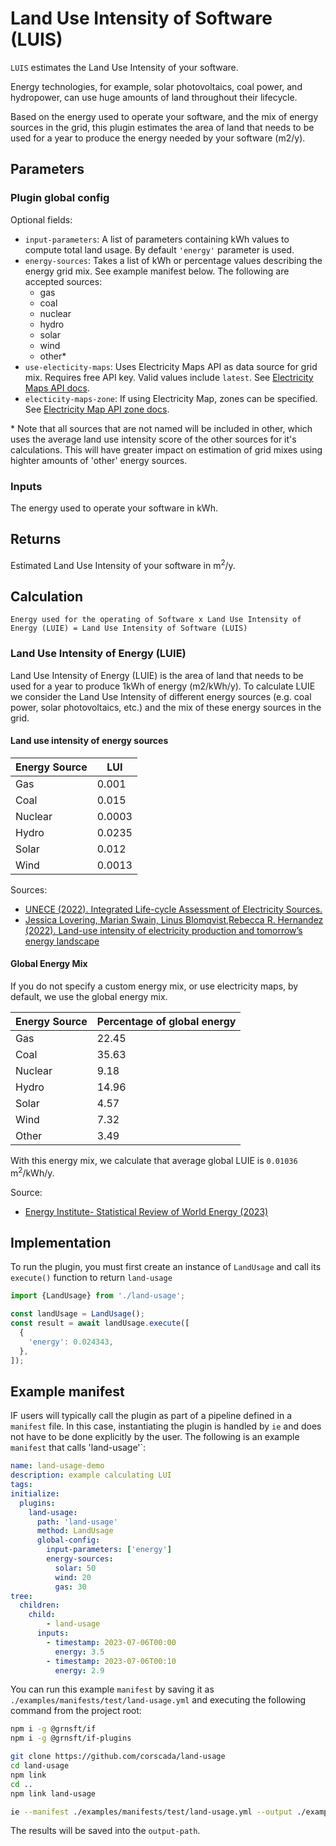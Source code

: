 # Land Use Intensity of Software (LUIS)

`LUIS` estimates the Land Use Intensity of your software.

Energy technologies, for example, solar photovoltaics, coal power, and hydropower, can use huge amounts of land throughout their lifecycle.

Based on the energy used to operate your software, and the mix of energy sources in the grid, this plugin estimates the area of land that needs to be used for a year to produce the energy needed by your software (m2/y).

## Parameters

### Plugin global config

Optional fields:

- `input-parameters`: A list of parameters containing kWh values to compute total land usage.
 By default `'energy'` parameter is used.
- `energy-sources`: Takes a list of kWh or percentage values describing the energy grid mix. See example manifest below. The following are accepted sources:
  - gas
  - coal
  - nuclear
  - hydro
  - solar
  - wind
  - other*
- `use-electicity-maps`: Uses Electricity Maps API as data source for grid mix. Requires free API key. Valid values include `latest`. See [Electricity Maps API docs](https://static.electricitymaps.com/api/docs/index.html).
- `electicity-maps-zone`: If using Electricity Map, zones can be specified. See [Electricity Map API zone docs](https://static.electricitymaps.com/api/docs/index.html#zones).

\* Note that all sources that are not named will be included in other, which uses the average land use intensity score of the other sources for it's calculations. This will have greater impact on estimation of grid mixes using highter amounts of 'other' energy sources.

### Inputs

The energy used to operate your software in kWh.

## Returns

Estimated Land Use Intensity of your software in m<sup>2</sup>/y.

## Calculation
```pseudocode
Energy used for the operating of Software x Land Use Intensity of Energy (LUIE) = Land Use Intensity of Software (LUIS)
```
### Land Use Intensity of Energy (LUIE)

Land Use Intensity of Energy (LUIE) is the area of land that needs to be used for a year to produce 1kWh of energy (m2/kWh/y). To calculate LUIE we consider the Land Use Intensity of different energy sources (e.g. coal power, solar photovoltaics, etc.) and the mix of these energy sources in the grid.

#### Land use intensity of energy sources

| Energy Source | LUI      |
|---------------|----------|
| Gas           | 0.001    |
| Coal          | 0.015    |
| Nuclear       | 0.0003   |
| Hydro         | 0.0235   |
| Solar         | 0.012    |
| Wind          | 0.0013   |

Sources:
- [UNECE (2022). Integrated Life-cycle Assessment
of Electricity Sources.](https://unece.org/sites/default/files/2022-04/LCA_3_FINAL%20March%202022.pdf)
- [Jessica Lovering, Marian Swain, Linus Blomqvist,Rebecca R. Hernandez (2022). Land-use intensity of electricity production and tomorrow’s energy landscape](https://journals.plos.org/plosone/article?id=10.1371/journal.pone.0270155#sec004)

#### Global Energy Mix
If you do not specify a custom energy mix, or use electricity maps, by default, we use the global energy mix.

| Energy Source | Percentage of global energy |
|---------------|-----------------------------|
| Gas           | 22.45                       |
| Coal          | 35.63                       |
| Nuclear       | 9.18                        |
| Hydro         | 14.96                       |
| Solar         | 4.57                        |
| Wind          | 7.32                        |
| Other         | 3.49                        |

With this energy mix, we calculate that average global LUIE is `0.01036` m<sup>2</sup>/kWh/y.

Source:
- [Energy Institute- Statistical Review of World Energy (2023)](https://www.energyinst.org/statistical-review)


## Implementation

To run the plugin, you must first create an instance of `LandUsage` and call its `execute()` function to return `land-usage`

```typescript
import {LandUsage} from './land-usage';

const landUsage = LandUsage();
const result = await landUsage.execute([
  {
    'energy': 0.024343,
  },
]);
```

## Example manifest

IF users will typically call the plugin as part of a pipeline defined in a `manifest`
file. In this case, instantiating the plugin is handled by
`ie` and does not have to be done explicitly by the user.
The following is an example `manifest` that calls 'land-usage'`:

```yaml
name: land-usage-demo
description: example calculating LUI
tags:
initialize:
  plugins:
    land-usage:
      path: 'land-usage'
      method: LandUsage
      global-config:
        input-parameters: ['energy']
        energy-sources:
          solar: 50
          wind: 20
          gas: 30
tree:
  children:
    child:
        - land-usage
      inputs:
        - timestamp: 2023-07-06T00:00
          energy: 3.5
        - timestamp: 2023-07-06T00:10
          energy: 2.9
```

You can run this example `manifest` by saving it as `./examples/manifests/test/land-usage.yml` and executing the following command from the project root:

```sh
npm i -g @grnsft/if
npm i -g @grnsft/if-plugins

git clone https://github.com/corscada/land-usage
cd land-usage
npm link
cd ..
npm link land-usage

ie --manifest ./examples/manifests/test/land-usage.yml --output ./examples/outputs/land-usage.yml
```

The results will be saved into the `output-path`.
